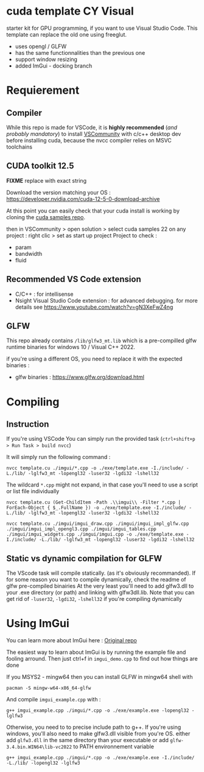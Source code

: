 # cuda template CY Visual
 
starter kit for GPU programming, if you want to use Visual Studio Code.
This template can replace the old one using freeglut.
- uses opengl / GLFW
- has the same functionnalities than the previous one
- support window resizing
- added ImGui - docking branch 

# Requierement

## Compiler

While this repo is made for VSCode, it is **highly recommended** (*and probably mandatory*) to install [VSCommunity](https://visualstudio.microsoft.com/fr/vs/community/)  with c/c++ desktop dev before installing cuda, because the nvcc compiler relies on MSVC toolchains

## CUDA toolkit 12.5

**FIXME** replace with exact string

Download the version matching your OS :
https://developer.nvidia.com/cuda-12-5-0-download-archive

At this point you can easily check that your cuda install is working by cloning the [cuda samples repo](https://github.com/NVIDIA/cuda-samples). 

then in VSCommunity > open solution > select cuda samples 22 
on any project : right clic > set as start up project
Project to check :
- param
- bandwidth
- fluid


## Recommended VS Code extension

- C/C++ : for intellisense
- Nsight Visual Studio Code extension : for advanced debugging. for more details see https://www.youtube.com/watch?v=gN3XeFwZ4ng


## GLFW 

This repo already contains `/lib/glfw3_mt.lib` which is a pre-compilled glfw runtime binaries for windows 10  / Visual C++ 2022.

if you're using a different OS, you need to replace it with the expected binaries :
- glfw binaries : https://www.glfw.org/download.html


# Compiling

## Instruction

If you're using VSCode You can simply run the provided task (`ctrl+shift+p > Run Task > build nvcc`)

It will simply run the following command :
```shell
nvcc template.cu ./imgui/*.cpp -o ./exe/template.exe -I./include/ -L./lib/ -lglfw3_mt -lopengl32 -luser32 -lgdi32 -lshell32
```
The wildcard `*.cpp` might not expand, in that case you'll need to use a script or list file individually
```shell
nvcc template.cu (Get-ChildItem -Path .\\imgui\\ -Filter *.cpp | ForEach-Object { $_.FullName }) -o ./exe/template.exe -I./include/ -L./lib/ -lglfw3_mt -lopengl32 -luser32 -lgdi32 -lshell32
```
```shell
nvcc template.cu ./imgui/imgui_draw.cpp ./imgui/imgui_impl_glfw.cpp ./imgui/imgui_impl_opengl3.cpp ./imgui/imgui_tables.cpp ./imgui/imgui_widgets.cpp ./imgui/imgui.cpp -o ./exe/template.exe -I./include/ -L./lib/ -lglfw3_mt -lopengl32 -luser32 -lgdi32 -lshell32
```

## Static vs dynamic compilation for GLFW

The VScode task will compile statically. (as it's obviously recommanded).
If for some reason you want to compile dynamically, check the readme of glfw pre-compiled binairies
At the very least you'll need to add glfw3.dll to your .exe directory (or path) and linking with glfw3dll.lib. Note that you can get rid of `-luser32`, `-lgdi32`, `-lshell32` if you're compiling dynamically


# Using ImGui

You can learn more about ImGui here : [Original repo](https://github.com/ocornut/imgui)

The easiest way to learn about ImGui is by running the example file and fooling arround. Then just ctrl+f in `imgui_demo.cpp` to find out how things are done

If you MSYS2 - mingw64 then you can install GLFW in mingw64 shell with 
```shell
pacman -S mingw-w64-x86_64-glfw
```

And compile `imgui_example.cpp` with :
```shell
g++ imgui_example.cpp ./imgui/*.cpp -o ./exe/example.exe -lopengl32 -lglfw3
```

Otherwise, you need to to precise include path to g++.
If you're using windows, you'll also need to make glfw3.dll visible from you're OS. either add `glfw3.dll` in the same directory than your executable or add `glfw-3.4.bin.WIN64\lib-vc2022` to PATH environnement variable
```shell
g++ imgui_example.cpp ./imgui/*.cpp -o ./exe/example.exe -I./include/ -L./lib/ -lopengl32 -lglfw3
```
